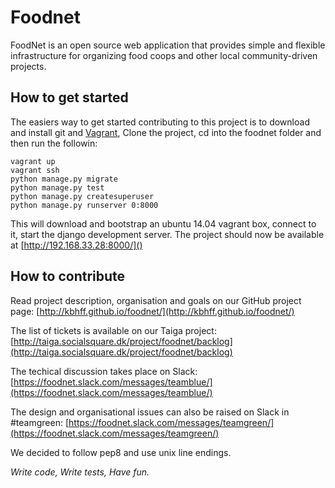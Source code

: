 # Foodnet
FoodNet is an open source web application that provides simple and flexible 
infrastructure for organizing food coops and other local
community-driven projects.


## How to get started
The easiers way to get started contributing to this project is to 
download and install git and [Vagrant](http://vagrantup.com/), 
Clone the project, cd into the foodnet folder and then run the followin: 


    vagrant up
    vagrant ssh
    python manage.py migrate
    python manage.py test
    python manage.py createsuperuser
    python manage.py runserver 0:8000

This will download and bootstrap an ubuntu 14.04 vagrant box, connect to it,
start the django development server. The project should now be 
available at [http://192.168.33.28:8000/]()


## How to contribute

Read project description, organisation and goals on our GitHub project page:
[http://kbhff.github.io/foodnet/](http://kbhff.github.io/foodnet/)

The list of tickets is available on our Taiga project:
[http://taiga.socialsquare.dk/project/foodnet/backlog](http://taiga.socialsquare.dk/project/foodnet/backlog)

The techical discussion takes place on Slack:
[https://foodnet.slack.com/messages/teamblue/](https://foodnet.slack.com/messages/teamblue/)

The design and organisational issues can also be raised on Slack in #teamgreen:
[https://foodnet.slack.com/messages/teamgreen/](https://foodnet.slack.com/messages/teamgreen/)

We decided to follow pep8 and use unix line endings.

*Write code, Write tests, Have fun.*

